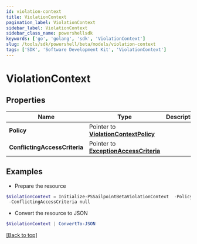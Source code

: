 ```yaml
---
id: violation-context
title: ViolationContext
pagination_label: ViolationContext
sidebar_label: ViolationContext
sidebar_class_name: powershellsdk
keywords: ['go', 'golang', 'sdk', 'ViolationContext'] 
slug: /tools/sdk/powershell/beta/models/violation-context
tags: ['SDK', 'Software Development Kit', 'ViolationContext']
---
```



# ViolationContext

## Properties

Name | Type | Description | Notes
------------ | ------------- | ------------- | -------------
**Policy** |  Pointer to [**ViolationContextPolicy**](violation-context-policy) |  | [optional] 
**ConflictingAccessCriteria** |  Pointer to [**ExceptionAccessCriteria**](exception-access-criteria) |  | [optional] 

## Examples

- Prepare the resource
```powershell
$ViolationContext = Initialize-PSSailpointBetaViolationContext  -Policy null `
 -ConflictingAccessCriteria null
```

- Convert the resource to JSON
```powershell
$ViolationContext | ConvertTo-JSON
```


[[Back to top]](#) 

